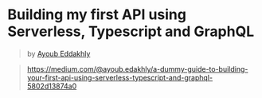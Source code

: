 # Building my first API using Serverless, Typescript and GraphQL

> by [Ayoub Eddakhly](https://medium.com/@ayoub.edakhly)

> https://medium.com/@ayoub.edakhly/a-dummy-guide-to-building-your-first-api-using-serverless-typescript-and-graphql-5802d13874a0
